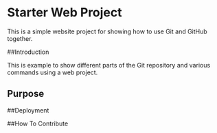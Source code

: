 # Starter Web Project

This is a simple website project for showing how to use Git and GitHub together.

##Introduction

This is example to show different parts of the Git repository and various commands using a web project.

## Purpose

##Deployment

##How To Contribute